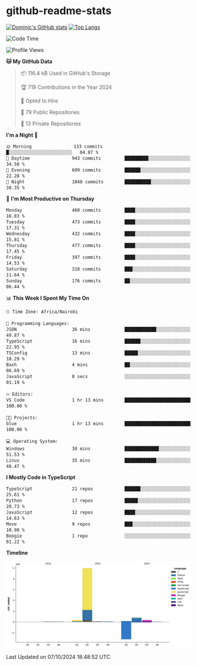 # github-readme-stats
[![Dominic's GitHub stats](https://github-readme-stats.vercel.app/api?username=Domengo&show_icons=true)](https://github.com/anuraghazra/github-readme-stats)
[![Top Langs](https://github-readme-stats.vercel.app/api/top-langs/?username=Domengo&show_icons=true)](https://github.com/Domengo/github-readme-stats)

<!--START_SECTION:waka-->
![Code Time](http://img.shields.io/badge/Code%20Time-844%20hrs%202%20mins-blue)

![Profile Views](http://img.shields.io/badge/Profile%20Views-0-blue)

**🐱 My GitHub Data** 

> 📦 116.4 kB Used in GitHub's Storage 
 > 
> 🏆 719 Contributions in the Year 2024
 > 
> 💼 Opted to Hire
 > 
> 📜 79 Public Repositories 
 > 
> 🔑 13 Private Repositories 
 > 
**I'm a Night 🦉** 

```text
🌞 Morning                133 commits         █░░░░░░░░░░░░░░░░░░░░░░░░   04.87 % 
🌆 Daytime                943 commits         █████████░░░░░░░░░░░░░░░░   34.50 % 
🌃 Evening                609 commits         ██████░░░░░░░░░░░░░░░░░░░   22.28 % 
🌙 Night                  1048 commits        ██████████░░░░░░░░░░░░░░░   38.35 % 
```
📅 **I'm Most Productive on Thursday** 

```text
Monday                   460 commits         ████░░░░░░░░░░░░░░░░░░░░░   16.83 % 
Tuesday                  473 commits         ████░░░░░░░░░░░░░░░░░░░░░   17.31 % 
Wednesday                432 commits         ████░░░░░░░░░░░░░░░░░░░░░   15.81 % 
Thursday                 477 commits         ████░░░░░░░░░░░░░░░░░░░░░   17.45 % 
Friday                   397 commits         ████░░░░░░░░░░░░░░░░░░░░░   14.53 % 
Saturday                 318 commits         ███░░░░░░░░░░░░░░░░░░░░░░   11.64 % 
Sunday                   176 commits         ██░░░░░░░░░░░░░░░░░░░░░░░   06.44 % 
```


📊 **This Week I Spent My Time On** 

```text
🕑︎ Time Zone: Africa/Nairobi

💬 Programming Languages: 
JSON                     36 mins             ████████████░░░░░░░░░░░░░   49.87 % 
TypeScript               16 mins             ██████░░░░░░░░░░░░░░░░░░░   22.95 % 
TSConfig                 13 mins             █████░░░░░░░░░░░░░░░░░░░░   18.29 % 
Bash                     4 mins              ██░░░░░░░░░░░░░░░░░░░░░░░   06.69 % 
JavaScript               0 secs              ░░░░░░░░░░░░░░░░░░░░░░░░░   01.19 % 

🔥 Editors: 
VS Code                  1 hr 13 mins        █████████████████████████   100.00 % 

🐱‍💻 Projects: 
blue                     1 hr 13 mins        █████████████████████████   100.00 % 

💻 Operating System: 
Windows                  38 mins             █████████████░░░░░░░░░░░░   51.53 % 
Linux                    35 mins             ████████████░░░░░░░░░░░░░   48.47 % 
```

**I Mostly Code in TypeScript** 

```text
TypeScript               21 repos            ██████░░░░░░░░░░░░░░░░░░░   25.61 % 
Python                   17 repos            █████░░░░░░░░░░░░░░░░░░░░   20.73 % 
JavaScript               12 repos            ████░░░░░░░░░░░░░░░░░░░░░   14.63 % 
Move                     9 repos             ███░░░░░░░░░░░░░░░░░░░░░░   10.98 % 
Boogie                   1 repo              ░░░░░░░░░░░░░░░░░░░░░░░░░   01.22 % 
```



**Timeline**

![Lines of Code chart](https://raw.githubusercontent.com/Domengo/Domengo/main/assets/bar_graph.png)


 Last Updated on 07/10/2024 18:48:52 UTC
<!--END_SECTION:waka-->


